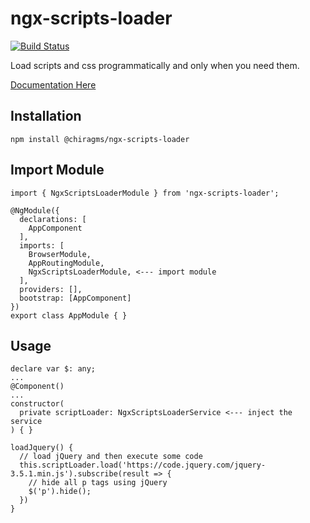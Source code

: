 # ngx-scripts-loader

[![Build Status](https://dev.azure.com/chiragms/ngxScriptsLoader/_apis/build/status/ngxScriptsLoader-CI?branchName=main)](https://dev.azure.com/chiragms/ngxScriptsLoader/_build/latest?definitionId=1&branchName=main)

Load scripts and css programmatically and only when you need them.  

[Documentation Here](https://chiragms.github.io/ngx-scripts-loader/)

## Installation
`npm install @chiragms/ngx-scripts-loader`

## Import Module
```
import { NgxScriptsLoaderModule } from 'ngx-scripts-loader';

@NgModule({
  declarations: [
    AppComponent
  ],
  imports: [
    BrowserModule,
    AppRoutingModule,
    NgxScriptsLoaderModule, <--- import module
  ],
  providers: [],
  bootstrap: [AppComponent]
})
export class AppModule { }
```

## Usage
```
declare var $: any;
...
@Component()
...
constructor(
  private scriptLoader: NgxScriptsLoaderService <--- inject the service
) { }

loadJquery() {
  // load jQuery and then execute some code
  this.scriptLoader.load('https://code.jquery.com/jquery-3.5.1.min.js').subscribe(result => {
    // hide all p tags using jQuery
    $('p').hide();
  })
}
```
